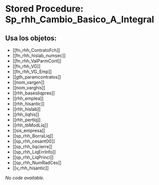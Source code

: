 # Stored Procedure: Sp_rhh_Cambio_Basico_A_Integral

## Usa los objetos:
- [[fn_rhh_ContratoFch]]
- [[fn_rhh_hislab_numsec]]
- [[fn_rhh_ValParmCont]]
- [[fn_rhh_VG]]
- [[fn_rhh_VG_Emp]]
- [[gth_paramcontratos]]
- [[nom_vargen]]
- [[nom_varghis]]
- [[rhh_basesliqpres]]
- [[rhh_emplea]]
- [[rhh_hisantic]]
- [[rhh_hislab]]
- [[rhh_liqhis]]
- [[rhh_pertlq]]
- [[rhh_tbModLiq]]
- [[sis_empresa]]
- [[sp_rhh_BorraLiq]]
- [[sp_rhh_cesant00]]
- [[sp_rhh_liqcierre]]
- [[sp_rhh_LiqErrInfo]]
- [[sp_rhh_LiqPrinci]]
- [[sp_rhh_NumRadCes]]
- [[v_rhh_hisantic]]

*No code available.*
